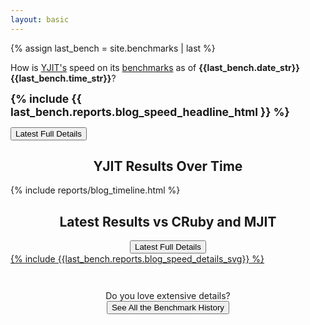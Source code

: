 ```yaml
---
layout: basic
---
```


{% assign last_bench = site.benchmarks | last %}

<div class="headline-box">

<p>
How is <a href="https://github.com/Shopify/yjit">YJIT's</a> speed on its <a href="https://github.com/Shopify/yjit-bench">benchmarks</a> as of <strong>{{last_bench.date_str}} {{last_bench.time_str}}</strong>?
</p>

<span style="font-weight: bold; font-size: 125%">{% include {{ last_bench.reports.blog_speed_headline_html }} %}</span>

<div class="headline-button">
  <a href="{{ last_bench.url | relative_url }}"><button>Latest Full Details</button></a>
</div>
</div>

<h2 style="text-align: center;">YJIT Results Over Time</h2>

<div class="timeline_report">
{% include reports/blog_timeline.html %}
</div>

<h2 style="text-align: center;">Latest Results vs CRuby and MJIT</h2>

<div style="text-align: center;">
  <a href="{{ last_bench.url | relative_url }}"><button>Latest Full Details</button></a>
</div>

<div>
<a href="{{ last_bench.url | relative_url }}">
{% include {{last_bench.reports.blog_speed_details_svg}} %}
</a>
</div>

<p style="text-align: center; margin-top: 3em;">
  Do you love extensive details? <br/>
  <a href="{{ "history" | relative_url }}"> <button>See All the Benchmark History</button></a>
</p>

